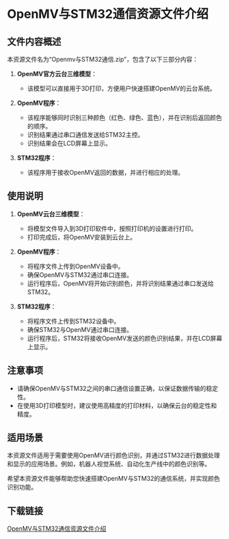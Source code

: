 # OpenMV与STM32通信资源文件介绍

## 文件内容概述

本资源文件名为“Openmv与STM32通信.zip”，包含了以下三部分内容：

1. **OpenMV官方云台三维模型**：
   - 该模型可以直接用于3D打印，方便用户快速搭建OpenMV的云台系统。

2. **OpenMV程序**：
   - 该程序能够同时识别三种颜色（红色、绿色、蓝色），并在识别后返回颜色的顺序。
   - 识别结果通过串口通信发送给STM32主控。
   - 识别结果会在LCD屏幕上显示。

3. **STM32程序**：
   - 该程序用于接收OpenMV返回的数据，并进行相应的处理。

## 使用说明

1. **OpenMV云台三维模型**：
   - 将模型文件导入到3D打印软件中，按照打印机的设置进行打印。
   - 打印完成后，将OpenMV安装到云台上。

2. **OpenMV程序**：
   - 将程序文件上传到OpenMV设备中。
   - 确保OpenMV与STM32通过串口连接。
   - 运行程序后，OpenMV将开始识别颜色，并将识别结果通过串口发送给STM32。

3. **STM32程序**：
   - 将程序文件上传到STM32设备中。
   - 确保STM32与OpenMV通过串口连接。
   - 运行程序后，STM32将接收OpenMV发送的颜色识别结果，并在LCD屏幕上显示。

## 注意事项

- 请确保OpenMV与STM32之间的串口通信设置正确，以保证数据传输的稳定性。
- 在使用3D打印模型时，建议使用高精度的打印材料，以确保云台的稳定性和精度。

## 适用场景

本资源文件适用于需要使用OpenMV进行颜色识别，并通过STM32进行数据处理和显示的应用场景。例如，机器人视觉系统、自动化生产线中的颜色识别等。

希望本资源文件能够帮助您快速搭建OpenMV与STM32的通信系统，并实现颜色识别功能。

## 下载链接

[OpenMV与STM32通信资源文件介绍](https://pan.quark.cn/s/9afb964ca14a)